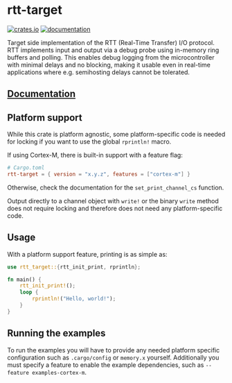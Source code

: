 # rtt-target

[![crates.io](https://meritbadge.herokuapp.com/rtt-target)](https://crates.io/crates/rtt-target) [![documentation](https://docs.rs/rtt-target/badge.svg)](https://docs.rs/rtt-target)

Target side implementation of the RTT (Real-Time Transfer) I/O protocol. RTT implements input and output via a debug probe using in-memory ring buffers and polling. This enables debug logging from the microcontroller with minimal delays and no blocking, making it usable even in real-time applications where e.g. semihosting delays cannot be tolerated.

## [Documentation](https://docs.rs/rtt-target)

## Platform support

While this crate is platform agnostic, some platform-specific code is needed for locking if you want to use the global `rprintln!` macro.

If using Cortex-M, there is built-in support with a feature flag:

```toml
# Cargo.toml
rtt-target = { version = "x.y.z", features = ["cortex-m"] }
```

Otherwise, check the documentation for the `set_print_channel_cs` function.

Output directly to a channel object with `write!` or the binary `write` method does not require locking and therefore does not need any platform-specific code.

## Usage

With a platform support feature, printing is as simple as:

```rust
use rtt_target::{rtt_init_print, rprintln};

fn main() {
    rtt_init_print!();
    loop {
        rprintln!("Hello, world!");
    }
}
```

## Running the examples

To run the examples you will have to provide any needed platform specific configuration such as `.cargo/config` or `memory.x` yourself. Additionally you must specify a feature to enable the example dependencies, such as `--feature examples-cortex-m`.
